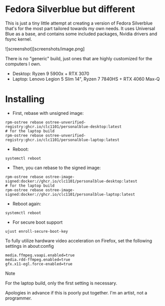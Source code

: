 # Fedora Silverblue but different

This is just a tiny little attempt at creating a version of Fedora Silverblue that's for the most part tailored towards my own needs. It uses Universal Blue as a base, and contains some included packages, Nvidia drivers and fsync kernel.

![screenshot][screenshots/image.png]

There is no "generic" build, just ones that are highly customized for the computers I own.

- Desktop: Ryzen 9 5900x + RTX 3070
- Laptop: Lenovo Legion 5 Slim 14", Ryzen 7 7840HS + RTX 4060 Max-Q

# Installing
- First, rebase with unsigned image:
```
rpm-ostree rebase ostree-unverified-registry:ghcr.io/clc1101/personalblue-desktop:latest
# for the laptop build
rpm-ostree rebase ostree-unverified-registry:ghcr.io/clc1101/personalblue-laptop:latest
```

- Reboot:
```
systemctl reboot
```

- Then, you can rebase to the signed image:
```
rpm-ostree rebase ostree-image-signed:docker://ghcr.io/clc1101/personalblue-desktop:latest
# for the laptop build
rpm-ostree rebase ostree-image-signed:docker://ghcr.io/clc1101/personalblue-laptop:latest
```
- Reboot again:
```
systemctl reboot
```

- For secure boot support
```
ujust enroll-secure-boot-key
```

To fully utilize hardware video acceleration on Firefox, set the following settings in about:config
```
media.ffmpeg.vaapi.enabled=true
media.rdd-ffmpeg.enabled=true
gfx.x11-egl.force-enabled=true
```

> [!NOTE]
> For the laptop build, only the first setting is necessary.

Apologies in advance if this is poorly put together. I'm an artist, not a programmer.
